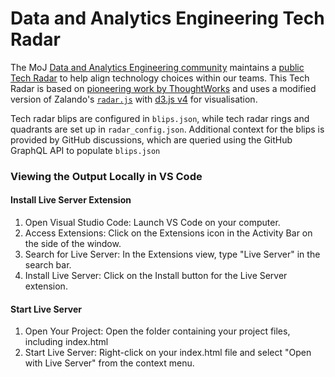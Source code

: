 # Data and Analytics Engineering Tech Radar

The MoJ [Data and Analytics Engineering community](https://ministryofjustice.github.io/data-and-analytics-engineering/)
maintains a [public Tech Radar](http://zalando.github.io/tech-radar/) to help
align technology choices within our teams. This Tech Radar is based on [pioneering work
by ThoughtWorks](https://www.thoughtworks.com/radar) and uses a modified version of Zalando's 
[`radar.js`](https://github.com/zalando/tech-radar/blob/master/docs/radar.js) with [d3.js v4](https://d3js.org) for visualisation.

Tech radar blips are configured in `blips.json`, while tech radar rings and quadrants are set up in `radar_config.json`. Additional context for the blips is provided by GitHub discussions, which are queried using the GitHub GraphQL API to populate `blips.json`


### Viewing the Output Locally in VS Code
#### Install Live Server Extension
<ol>
  <li>Open Visual Studio Code: Launch VS Code on your computer.</li>
  <li>Access Extensions: Click on the Extensions icon in the Activity Bar on the side of the window.</li>
<li>Search for Live Server: In the Extensions view, type "Live Server" in the search bar.</li>
<li>Install Live Server: Click on the Install button for the Live Server extension.</li>
</ol>

#### Start Live Server

<ol>
  <li> Open Your Project: Open the folder containing your project files, including index.html</li>
  <li>Start Live Server: Right-click on your index.html file and select "Open with Live Server" from the context menu.</li>
</ol>
